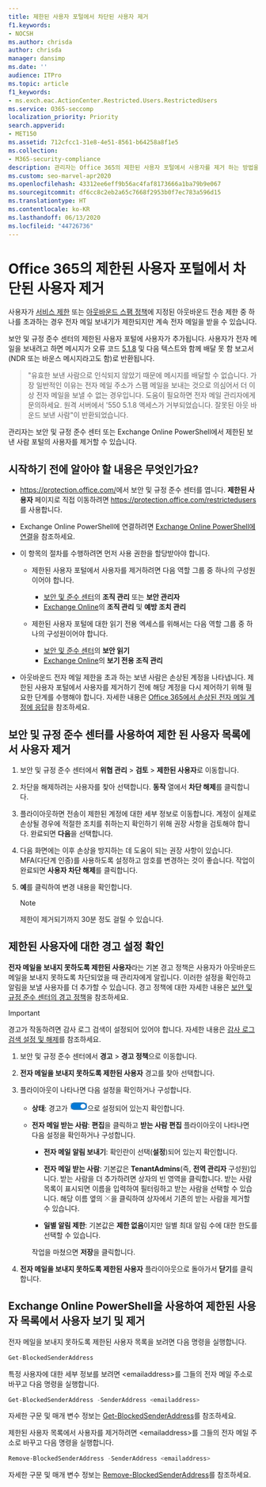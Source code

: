 ```yaml
---
title: 제한된 사용자 포털에서 차단된 사용자 제거
f1.keywords:
- NOCSH
ms.author: chrisda
author: chrisda
manager: dansimp
ms.date: ''
audience: ITPro
ms.topic: article
f1_keywords:
- ms.exch.eac.ActionCenter.Restricted.Users.RestrictedUsers
ms.service: O365-seccomp
localization_priority: Priority
search.appverid:
- MET150
ms.assetid: 712cfcc1-31e8-4e51-8561-b64258a8f1e5
ms.collection:
- M365-security-compliance
description: 관리자는 Office 365의 제한된 사용자 포털에서 사용자를 제거 하는 방법을 알아볼 수 있습니다. 사용자는 일반적으로 계정 손상의 결과로 아웃바운드 스팸 전송을 위해 제한된 사용자 포털에 추가됩니다.
ms.custom: seo-marvel-apr2020
ms.openlocfilehash: 43312ee6eff9b56ac4faf8173666a1ba79b9e067
ms.sourcegitcommit: df6cc8c2eb2a65c7668f2953b0f7ec783a596d15
ms.translationtype: HT
ms.contentlocale: ko-KR
ms.lasthandoff: 06/13/2020
ms.locfileid: "44726736"
---
```

# <a name="remove-blocked-users-from-the-restricted-users-portal-in-office-365"></a>Office 365의 제한된 사용자 포털에서 차단된 사용자 제거

사용자가 [서비스 제한](https://docs.microsoft.com/office365/servicedescriptions/exchange-online-service-description/exchange-online-limits#sending-limits-across-office-365-options) 또는 [아웃바운드 스팸 정책](configure-the-outbound-spam-policy.md)에 지정된 아웃바운드 전송 제한 중 하나를 초과하는 경우 전자 메일 보내기가 제한되지만 계속 전자 메일을 받을 수 있습니다.

보안 및 규정 준수 센터의 제한된 사용자 포털에 사용자가 추가됩니다. 사용자가 전자 메일을 보내려고 하면 메시지가 오류 코드 [5.1.8](https://docs.microsoft.com/Exchange/mail-flow-best-practices/non-delivery-reports-in-exchange-online/fix-error-code-5-1-8-in-exchange-online) 및 다음 텍스트와 함께 배달 못 함 보고서(NDR 또는 바운스 메시지라고도 함)로 반환됩니다.

> "유효한 보낸 사람으로 인식되지 않았기 때문에 메시지를 배달할 수 없습니다. 가장 일반적인 이유는 전자 메일 주소가 스팸 메일을 보내는 것으로 의심어서 더 이상 전자 메일을 보낼 수 없는 경우입니다.  도움이 필요하면 전자 메일 관리자에게 문의하세요. 원격 서버에서 '550 5.1.8 액세스가 거부되었습니다. 잘못된 아웃 바운드 보낸 사람"이 반환되었습니다.

관리자는 보안 및 규정 준수 센터 또는 Exchange Online PowerShell에서 제한된 보낸 사람 포털의 사용자를 제거할 수 있습니다.

## <a name="what-do-you-need-to-know-before-you-begin"></a>시작하기 전에 알아야 할 내용은 무엇인가요?

- <https://protection.office.com/>에서 보안 및 규정 준수 센터를 엽니다. **제한된 사용자** 페이지로 직접 이동하려면 <https://protection.office.com/restrictedusers>를 사용합니다.

- Exchange Online PowerShell에 연결하려면 [Exchange Online PowerShell에 연결](https://docs.microsoft.com/powershell/exchange/connect-to-exchange-online-powershell)을 참조하세요.

- 이 항목의 절차를 수행하려면 먼저 사용 권한을 할당받아야 합니다.

  - 제한된 사용자 포털에서 사용자를 제거하려면 다음 역할 그룹 중 하나의 구성원이어야 합니다.

    - [보안 및 준수 센터](permissions-in-the-security-and-compliance-center.md)의 **조직 관리** 또는 **보안 관리자**
    - [Exchange Online](https://docs.microsoft.com/Exchange/permissions-exo/permissions-exo#role-groups)의 **조직 관리** 및 **예방 조치 관리**

  - 제한된 사용자 포털에 대한 읽기 전용 엑세스를 위해서는 다음 역할 그룹 중 하나의 구성원이어야 합니다.

    - [보안 및 준수 센터](permissions-in-the-security-and-compliance-center.md)의 **보안 읽기**
    - [Exchange Online](https://docs.microsoft.com/Exchange/permissions-exo/permissions-exo#role-groups)의 **보기 전용 조직 관리**

- 아웃바운드 전자 메일 제한을 초과 하는 보낸 사람은 손상된 계정을 나타냅니다. 제한된 사용자 포털에서 사용자를 제거하기 전에 해당 계정을 다시 제어하기 위해 필요한 단계를 수행해야 합니다. 자세한 내용은 [Office 365에서 손상된 전자 메일 계정에 응답](responding-to-a-compromised-email-account.md)을 참조하세요.

## <a name="use-the-security--compliance-center-to-remove-a-user-from-the-restricted-users-list"></a>보안 및 규정 준수 센터를 사용하여 제한 된 사용자 목록에서 사용자 제거

1. 보안 및 규정 준수 센터에서 **위협 관리** \> **검토** \> **제한된 사용자**로 이동합니다.

2. 차단을 해제하려는 사용자를 찾아 선택합니다. **동작** 열에서 **차단 해제**를 클릭합니다.

3. 플라이아웃하면 전송이 제한된 계정에 대한 세부 정보로 이동합니다. 계정이 실제로 손상될 경우에 적절한 조치를 취하는지 확인하기 위해 권장 사항을 검토해야 합니다. 완료되면 **다음**을 선택합니다.

4. 다음 화면에는 이후 손상을 방지하는 데 도움이 되는 권장 사항이 있습니다. MFA(다단계 인증)를 사용하도록 설정하고 암호를 변경하는 것이 좋습니다. 작업이 완료되면 **사용자 차단 해제**를 클릭합니다.

5. **예**를 클릭하여 변경 내용을 확인합니다.

   > [!NOTE]
   > 제한이 제거되기까지 30분 정도 걸릴 수 있습니다.

## <a name="verify-the-alert-settings-for-restricted-users"></a>제한된 사용자에 대한 경고 설정 확인

**전자 메일을 보내지 못하도록 제한된 사용자**라는 기본 경고 정책은 사용자가 아웃바운드 메일을 보내지 못하도록 차단되었을 때 관리자에게 알립니다. 이러한 설정을 확인하고 알림을 보낼 사용자를 더 추가할 수 있습니다. 경고 정책에 대한 자세한 내용은 [보안 및 규정 준수 센터의 경고 정책](../../compliance/alert-policies.md)을 참조하세요.

> [!IMPORTANT]
> 경고가 작동하려면 감사 로그 검색이 설정되어 있어야 합니다. 자세한 내용은 [감사 로그 검색 설정 및 해제](../../compliance/turn-audit-log-search-on-or-off.md)를 참조하세요.

1. 보안 및 규정 준수 센터에서 **경고** \> **경고 정책**으로 이동합니다.

2. **전자 메일을 보내지 못하도록 제한된 사용자** 경고를 찾아 선택합니다.

3. 플라이아웃이 나타나면 다음 설정을 확인하거나 구성합니다.

   - **상태**: 경고가 ![토글 켬](../../media/963dfcd0-1765-4306-bcce-c3008c4406b9.png)으로 설정되어 있는지 확인합니다.

   - **전자 메일 받는 사람**: **편집**을 클릭하고 **받는 사람 편집** 플라이아웃이 나타나면 다음 설정을 확인하거나 구성합니다.

     - **전자 메일 알림 보내기**: 확인란이 선택(**설정**)되어 있는지 확인합니다.

     - **전자 메일 받는 사람**: 기본값은 **TenantAdmins**(즉, **전역 관리자** 구성원)입니다. 받는 사람을 더 추가하려면 상자의 빈 영역을 클릭합니다. 받는 사람 목록이 표시되면 이름을 입력하여 필터링하고 받는 사람을 선택할 수 있습니다. 해당 이름 옆의 ![제거 아이콘](../../media/scc-remove-icon.png)을 클릭하여 상자에서 기존의 받는 사람을 제거할 수 있습니다.

     - **일별 알림 제한**: 기본값은 **제한 없음**이지만 일별 최대 알림 수에 대한 한도를 선택할 수 있습니다.

     작업을 마쳤으면 **저장**을 클릭합니다.

4. **전자 메일을 보내지 못하도록 제한된 사용자** 플라이아웃으로 돌아가서 **닫기**를 클릭합니다.

## <a name="use-exchange-online-powershell-to-view-and-remove-users-from-the-restricted-users-list"></a>Exchange Online PowerShell을 사용하여 제한된 사용자 목록에서 사용자 보기 및 제거

전자 메일을 보내지 못하도록 제한된 사용자 목록을 보려면 다음 명령을 실행합니다.

```powershell
Get-BlockedSenderAddress
```

특정 사용자에 대한 세부 정보를 보려면 \<emailaddress\>를 그들의 전자 메일 주소로 바꾸고 다음 명령을 실행합니다.

```powershell
Get-BlockedSenderAddress -SenderAddress <emailaddress>
```

자세한 구문 및 매개 변수 정보는 [Get-BlockedSenderAddress](https://docs.microsoft.com/powershell/module/exchange/get-blockedsenderaddress)를 참조하세요.

제한된 사용자 목록에서 사용자를 제거하려면 \<emailaddress\>를 그들의 전자 메일 주소로 바꾸고 다음 명령을 실행합니다.

```powershell
Remove-BlockedSenderAddress -SenderAddress <emailaddress>
```

자세한 구문 및 매개 변수 정보는 [Remove-BlockedSenderAddress](https://docs.microsoft.com/powershell/module/exchange/remove-blockedsenderaddress)를 참조하세요.
